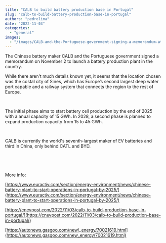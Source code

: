 ```yaml
---
title: "CALB to build battery production base in Portugal"
slug: "calb-to-build-battery-production-base-in-portugal"
authors: "pedrolima"
date: "2022-11-03"
categories: 
  - "general"
images: 
  - "/images/CALB-and-the-Portuguese-government-signing-a-memorandum-at-Sines.avif"
---
```


The Chinese battery maker CALB and the Portuguese government signed a memorandum on November 2 to launch a battery production plant in the country.

While there aren't much details known yet, it seems that the location chosen was the costal city of Sines, which has Europe’s second largest deep water port capable and a railway system that connects the region to the rest of Europe.

 

The initial phase aims to start battery cell production by the end of 2025 with a anual capacity of 15 GWh. In 2028, a second phase is planned to expand production capacity from 15 to 45 GWh.

 

CALB is currently the world's seventh-largest maker of EV batteries and third in China, only behind CATL and BYD.

 

 

More info:

[https://www.euractiv.com/section/energy-environment/news/chinese-battery-plant-to-start-operations-in-portugal-by-2025/](https://www.euractiv.com/section/energy-environment/news/chinese-battery-plant-to-start-operations-in-portugal-by-2025/)

[https://cnevpost.com/2022/11/03/calb-to-build-production-base-in-portugal/](https://cnevpost.com/2022/11/03/calb-to-build-production-base-in-portugal/)

[https://autonews.gasgoo.com/new\_energy/70021619.html](https://autonews.gasgoo.com/new_energy/70021619.html)
